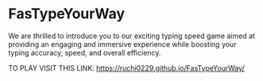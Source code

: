 # FasTypeYourWay
We are thrilled to introduce you to our exciting typing speed game aimed at providing an engaging and immersive experience while boosting your typing accuracy, speed, and overall efficiency.

TO PLAY VISIT THIS LINK:
https://ruchi0229.github.io/FasTypeYourWay/
